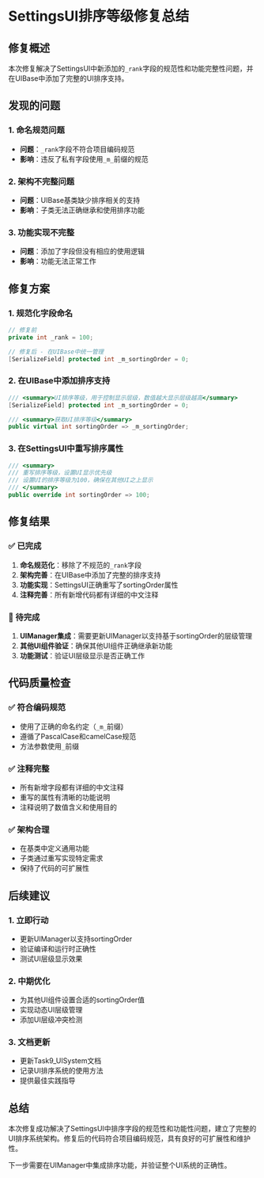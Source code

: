 # SettingsUI排序等级修复总结

## 修复概述

本次修复解决了SettingsUI中新添加的`_rank`字段的规范性和功能完整性问题，并在UIBase中添加了完整的UI排序支持。

## 发现的问题

### 1. 命名规范问题
- **问题**：`_rank`字段不符合项目编码规范
- **影响**：违反了私有字段使用`_m_`前缀的规范

### 2. 架构不完整问题
- **问题**：UIBase基类缺少排序相关的支持
- **影响**：子类无法正确继承和使用排序功能

### 3. 功能实现不完整
- **问题**：添加了字段但没有相应的使用逻辑
- **影响**：功能无法正常工作

## 修复方案

### 1. 规范化字段命名
```csharp
// 修复前
private int _rank = 100;

// 修复后 - 在UIBase中统一管理
[SerializeField] protected int _m_sortingOrder = 0;
```

### 2. 在UIBase中添加排序支持
```csharp
/// <summary>UI排序等级，用于控制显示层级，数值越大显示层级越高</summary>
[SerializeField] protected int _m_sortingOrder = 0;

/// <summary>获取UI排序等级</summary>
public virtual int sortingOrder => _m_sortingOrder;
```

### 3. 在SettingsUI中重写排序属性
```csharp
/// <summary>
/// 重写排序等级，设置UI显示优先级
/// 设置UI的排序等级为100，确保在其他UI之上显示
/// </summary>
public override int sortingOrder => 100;
```

## 修复结果

### ✅ 已完成
1. **命名规范化**：移除了不规范的`_rank`字段
2. **架构完善**：在UIBase中添加了完整的排序支持
3. **功能实现**：SettingsUI正确重写了sortingOrder属性
4. **注释完善**：所有新增代码都有详细的中文注释

### 🔄 待完成
1. **UIManager集成**：需要更新UIManager以支持基于sortingOrder的层级管理
2. **其他UI组件验证**：确保其他UI组件正确继承新功能
3. **功能测试**：验证UI层级显示是否正确工作

## 代码质量检查

### ✅ 符合编码规范
- 使用了正确的命名约定（`_m_`前缀）
- 遵循了PascalCase和camelCase规范
- 方法参数使用`_`前缀

### ✅ 注释完整
- 所有新增字段都有详细的中文注释
- 重写的属性有清晰的功能说明
- 注释说明了数值含义和使用目的

### ✅ 架构合理
- 在基类中定义通用功能
- 子类通过重写实现特定需求
- 保持了代码的可扩展性

## 后续建议

### 1. 立即行动
- 更新UIManager以支持sortingOrder
- 验证编译和运行时正确性
- 测试UI层级显示效果

### 2. 中期优化
- 为其他UI组件设置合适的sortingOrder值
- 实现动态UI层级管理
- 添加UI层级冲突检测

### 3. 文档更新
- 更新Task9_UISystem文档
- 记录UI排序系统的使用方法
- 提供最佳实践指导

## 总结

本次修复成功解决了SettingsUI中排序字段的规范性和功能性问题，建立了完整的UI排序系统架构。修复后的代码符合项目编码规范，具有良好的可扩展性和维护性。

下一步需要在UIManager中集成排序功能，并验证整个UI系统的正确性。